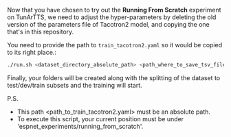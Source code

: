 Now that you have chosen to try out the __Running From Scratch__ experiment on TunArTTS, we need to adjust the hyper-parameters by deleting the old version of the parameters file of Tacotron2 model, and copying the one that's in this repository. 

You need to provide the path to ```train_tacotron2.yaml``` so it would be copied to its right place.:
```bash
./run.sh <dataset_directory_absolute_path> <path_where_to_save_tsv_files> <alphabet> <path_to_train_tacotron2.yaml>

```

Finally, your folders will be created along with the splitting of the dataset to test/dev/train subsets and the training will start.

P.S.
- This path <path_to_train_tacotron2.yaml> must be an absolute path.
- To execute this script, your current position must be under 'espnet_experiments/running_from_scratch'.
